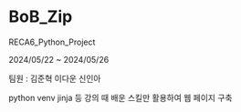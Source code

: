 # BoB_Zip 
RECA6_Python_Project

2024/05/22 ~ 2024/05/26

팀원 : 김준혁 이다운 신인아

python venv jinja 등 강의 때 배운 스킬만 활용하여 웹 페이지 구축

